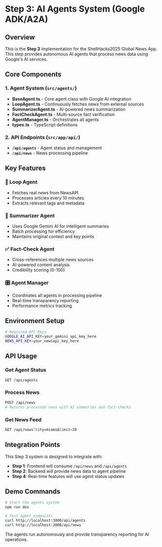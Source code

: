 # Step 3: AI Agents System (Google ADK/A2A)

## Overview

This is the **Step 3** implementation for the ShellHacks2025 Global News App. This step provides autonomous AI agents that process news data using Google's AI services.

## Core Components

### 1. Agent System (`src/agents/`)

- **BaseAgent.ts** - Core agent class with Google AI integration
- **LoopAgent.ts** - Continuously fetches news from external sources
- **SummarizerAgent.ts** - AI-powered news summarization
- **FactCheckAgent.ts** - Multi-source fact verification
- **AgentManager.ts** - Orchestrates all agents
- **types.ts** - TypeScript definitions

### 2. API Endpoints (`src/app/api/`)

- **`/api/agents`** - Agent status and management
- **`/api/news`** - News processing pipeline

## Key Features

### 🔄 Loop Agent

- Fetches real news from NewsAPI
- Processes articles every 10 minutes
- Extracts relevant tags and metadata

### 📝 Summarizer Agent

- Uses Google Gemini AI for intelligent summaries
- Batch processing for efficiency
- Maintains original context and key points

### ✅ Fact-Check Agent

- Cross-references multiple news sources
- AI-powered content analysis
- Credibility scoring (0-100)

### 🎛️ Agent Manager

- Coordinates all agents in processing pipeline
- Real-time transparency reporting
- Performance metrics tracking

## Environment Setup

```bash
# Required API Keys
GOOGLE_AI_API_KEY=your_gemini_api_key_here
NEWS_API_KEY=your_newsapi_key_here
```

## API Usage

### Get Agent Status

```bash
GET /api/agents
```

### Process News

```bash
POST /api/news
# Returns processed news with AI summaries and fact-checks
```

### Get News Feed

```bash
GET /api/news?city=miami&limit=20
```

## Integration Points

This Step 3 system is designed to integrate with:

- **Step 1**: Frontend will consume `/api/news` and `/api/agents`
- **Step 2**: Backend will provide news data to agent pipeline
- **Step 4**: Real-time features will use agent status updates

## Demo Commands

```bash
# Start the agents system
npm run dev

# Test agent endpoints
curl http://localhost:3000/api/agents
curl http://localhost:3000/api/news
```

The agents run autonomously and provide transparency reporting for AI operations.
